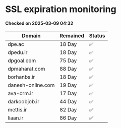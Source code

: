 # SSL expiration monitoring

**Checked on 2025-03-09 04:32**

| Domain | Remained | Status       |
|--------|----------|--------------|
| dpe.ac     | 18 Day   | ✅ |
| dpedu.ir     | 18 Day   | ✅ |
| dpgoal.com     | 75 Day   | ✅ |
| dpmaharat.com     | 88 Day   | ✅ |
| borhanbs.ir     | 18 Day   | ✅ |
| danesh-online.com     | 19 Day   | ✅ |
| ava-crm.ir     | 17 Day   | ✅ |
| darkoobjob.ir     | 44 Day   | ✅ |
| mettis.ir     | 82 Day   | ✅ |
| liaan.ir     | 86 Day   | ✅ |
